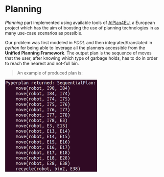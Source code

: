 # Planning

*Planning* part implemented using available tools of [AIPlan4EU](https://www.aiplan4eu-project.eu/#project-description-home), a European project which has the aim of boosting the use of planning technologies in as many use-case scenarios as possible.

Our problem was first modeled in *PDDL* and then integrated/translated in *python* for being able to leverage all the planners accessible from the **Unified Planning Framework**. The output plan is the sequence of moves that the user, after knowing which type of garbage holds, has to do in order to reach the nearest and not-full bin.

> An example of produced plan is:

<img src="img.png" width="300" height="300">